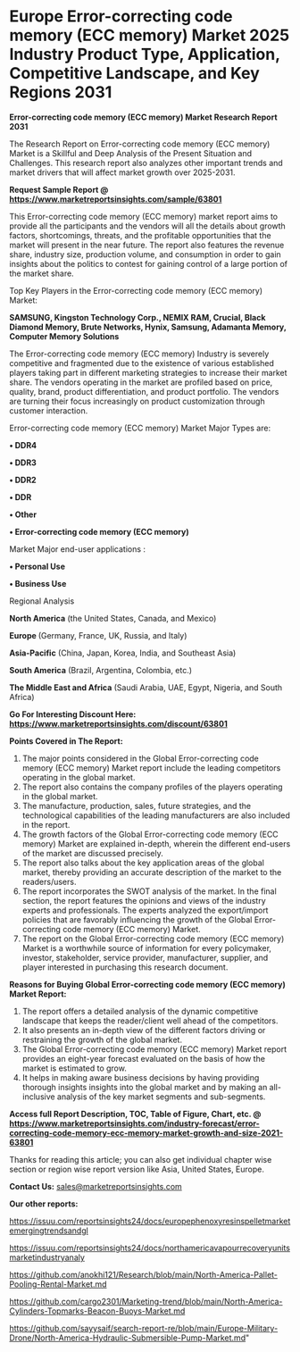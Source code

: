 # Europe Error-correcting code memory (ECC memory) Market 2025 Industry Product Type, Application, Competitive Landscape, and Key Regions 2031

<strong>Error-correcting code memory (ECC memory) Market Research Report 2031</strong>

The Research Report on Error-correcting code memory (ECC memory) Market is a Skillful and Deep Analysis of the Present Situation and Challenges. This research report also analyzes other important trends and market drivers that will affect market growth over 2025-2031.

<strong>Request Sample Report @ <a href=https://www.marketreportsinsights.com/sample/63801>https://www.marketreportsinsights.com/sample/63801</a></strong>

This Error-correcting code memory (ECC memory) market report aims to provide all the participants and the vendors will all the details about growth factors, shortcomings, threats, and the profitable opportunities that the market will present in the near future. The report also features the revenue share, industry size, production volume, and consumption in order to gain insights about the politics to contest for gaining control of a large portion of the market share.

Top Key Players in the Error-correcting code memory (ECC memory) Market:

<strong>SAMSUNG, Kingston Technology Corp., NEMIX RAM, Crucial, Black Diamond Memory, Brute Networks, Hynix, Samsung, Adamanta Memory, Computer Memory Solutions</strong>

The Error-correcting code memory (ECC memory) Industry is severely competitive and fragmented due to the existence of various established players taking part in different marketing strategies to increase their market share. The vendors operating in the market are profiled based on price, quality, brand, product differentiation, and product portfolio. The vendors are turning their focus increasingly on product customization through customer interaction.

Error-correcting code memory (ECC memory) Market Major Types are:

<strong>• DDR4

• DDR3

• DDR2

• DDR

• Other

• Error-correcting code memory (ECC memory)</strong>

Market Major end-user applications :

<strong>• Personal Use

• Business Use</strong>

Regional Analysis

</u><strong><b>North America</b></strong> (the United States, Canada, and Mexico)

<strong><b>Europe </b></strong>(Germany, France, UK, Russia, and Italy)

<strong><b>Asia-Pacific</b></strong> (China, Japan, Korea, India, and Southeast Asia)

<strong><b>South America</b></strong> (Brazil, Argentina, Colombia, etc.)

<strong><b>The Middle East and Africa</b></strong> (Saudi Arabia, UAE, Egypt, Nigeria, and South Africa)

<strong>Go For Interesting Discount Here: <a href=https://www.marketreportsinsights.com/discount/63801>https://www.marketreportsinsights.com/discount/63801</a></strong>

<strong>Points Covered in The Report:</strong>
<ol>
  <li>The major points considered in the Global Error-correcting code memory (ECC memory) Market report include the leading competitors operating in the global market.</li>
  <li>The report also contains the company profiles of the players operating in the global market.</li>
  <li>The manufacture, production, sales, future strategies, and the technological capabilities of the leading manufacturers are also included in the report.</li>
  <li>The growth factors of the Global Error-correcting code memory (ECC memory) Market are explained in-depth, wherein the different end-users of the market are discussed precisely.</li>
  <li>The report also talks about the key application areas of the global market, thereby providing an accurate description of the market to the readers/users.</li>
  <li>The report incorporates the SWOT analysis of the market. In the final section, the report features the opinions and views of the industry experts and professionals. The experts analyzed the export/import policies that are favorably influencing the growth of the Global Error-correcting code memory (ECC memory) Market.</li>
  <li>The report on the Global Error-correcting code memory (ECC memory) Market is a worthwhile source of information for every policymaker, investor, stakeholder, service provider, manufacturer, supplier, and player interested in purchasing this research document.</li>
</ol>
<strong>Reasons for Buying Global Error-correcting code memory (ECC memory) Market Report:</strong>

<ol>
  <li>The report offers a detailed analysis of the dynamic competitive landscape that keeps the reader/client well ahead of the competitors.</li>
  <li>It also presents an in-depth view of the different factors driving or restraining the growth of the global market.</li>
  <li>The Global Error-correcting code memory (ECC memory) Market report provides an eight-year forecast evaluated on the basis of how the market is estimated to grow.</li>
  <li>It helps in making aware business decisions by having providing thorough insights insights into the global market and by making an all-inclusive analysis of the key market segments and sub-segments.</li>
</ol>
<strong>Access full Report Description, TOC, Table of Figure, Chart, etc. @ <a href=https://www.marketreportsinsights.com/industry-forecast/error-correcting-code-memory-ecc-memory-market-growth-and-size-2021-63801>https://www.marketreportsinsights.com/industry-forecast/error-correcting-code-memory-ecc-memory-market-growth-and-size-2021-63801</a></strong>


Thanks for reading this article; you can also get individual chapter wise section or region wise report version like Asia, United States, Europe.

<strong>Contact Us:</strong>
sales@marketreportsinsights.com

<strong>Our other reports:</strong>

<a href=https://issuu.com/reportsinsights24/docs/europephenoxyresinspelletmarketemergingtrendsandgl>https://issuu.com/reportsinsights24/docs/europephenoxyresinspelletmarketemergingtrendsandgl</a>

<a href=https://issuu.com/reportsinsights24/docs/northamericavapourrecoveryunitsmarketindustryanaly>https://issuu.com/reportsinsights24/docs/northamericavapourrecoveryunitsmarketindustryanaly</a>

<a href=https://github.com/anokhi121/Research/blob/main/North-America-Pallet-Pooling-Rental-Market.md>https://github.com/anokhi121/Research/blob/main/North-America-Pallet-Pooling-Rental-Market.md</a>

<a href=https://github.com/cargo2301/Marketing-trend/blob/main/North-America-Cylinders-Topmarks-Beacon-Buoys-Market.md>https://github.com/cargo2301/Marketing-trend/blob/main/North-America-Cylinders-Topmarks-Beacon-Buoys-Market.md</a>

<a href=https://github.com/sayysaif/search-report-re/blob/main/Europe-Military-Drone/North-America-Hydraulic-Submersible-Pump-Market.md>https://github.com/sayysaif/search-report-re/blob/main/Europe-Military-Drone/North-America-Hydraulic-Submersible-Pump-Market.md</a>"
